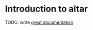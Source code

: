 # Introduction to altar

TODO: write [great documentation](http://jacobian.org/writing/great-documentation/what-to-write/)

